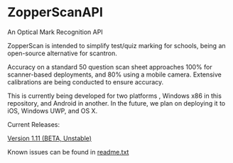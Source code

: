 # ZopperScanAPI
An Optical Mark Recognition API

ZopperScan is intended to simplify test/quiz marking for schools, being an open-source alternative for scantron.

Accuracy on a standard 50 question scan sheet approaches 100% for scanner-based deployments, and 80% using a mobile camera. Extensive calibrations are being conducted to ensure accuracy.

This is currently being developed for two platforms , Windows x86 in this repository, and Android in another.
In the future, we plan on deploying it to iOS, Windows UWP, and OS X.

Current Releases:

[Version 1.11 (BETA, Unstable)](https://github.com/DavidLu1997/ZopperScanAPI/releases/tag/1.11)

Known issues can be found in [readme.txt](https://github.com/DavidLu1997/ZopperScanAPI/blob/qtGui/readme.txt)
